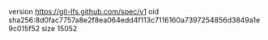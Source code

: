 version https://git-lfs.github.com/spec/v1
oid sha256:8d0fac7757a8e2f8ea064edd4f113c7116160a7397254856d3849a1e9c015f52
size 15052
